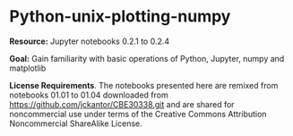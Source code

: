 # Python-unix-plotting-numpy

**Resource:** Jupyter notebooks 0.2.1 to 0.2.4

**Goal:** Gain familiarity with basic operations of Python, Jupyter, numpy and matplotlib

**License Requirements**. The notebooks presented here are remixed from notebooks 01.01 to 01.04 downloaded from https://github.com/jckantor/CBE30338.git and are shared for noncommercial use under terms of the Creative Commons Attribution Noncommercial ShareAlike License. 
